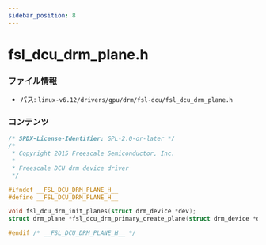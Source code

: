 ```yaml
---
sidebar_position: 8
---
```

# fsl_dcu_drm_plane.h

### ファイル情報

- パス: `linux-v6.12/drivers/gpu/drm/fsl-dcu/fsl_dcu_drm_plane.h`

### コンテンツ

```h
/* SPDX-License-Identifier: GPL-2.0-or-later */
/*
 * Copyright 2015 Freescale Semiconductor, Inc.
 *
 * Freescale DCU drm device driver
 */

#ifndef __FSL_DCU_DRM_PLANE_H__
#define __FSL_DCU_DRM_PLANE_H__

void fsl_dcu_drm_init_planes(struct drm_device *dev);
struct drm_plane *fsl_dcu_drm_primary_create_plane(struct drm_device *dev);

#endif /* __FSL_DCU_DRM_PLANE_H__ */

```
